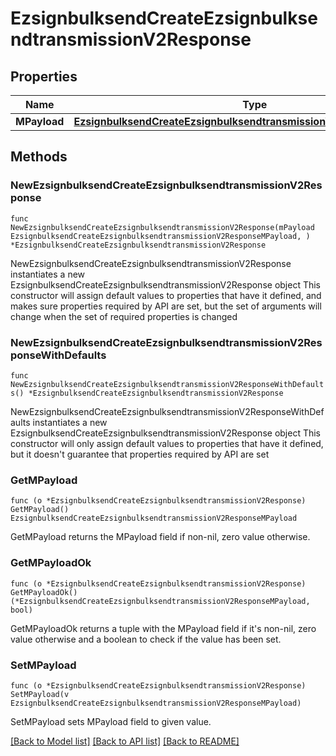 # EzsignbulksendCreateEzsignbulksendtransmissionV2Response

## Properties

Name | Type | Description | Notes
------------ | ------------- | ------------- | -------------
**MPayload** | [**EzsignbulksendCreateEzsignbulksendtransmissionV2ResponseMPayload**](EzsignbulksendCreateEzsignbulksendtransmissionV2ResponseMPayload.md) |  | 

## Methods

### NewEzsignbulksendCreateEzsignbulksendtransmissionV2Response

`func NewEzsignbulksendCreateEzsignbulksendtransmissionV2Response(mPayload EzsignbulksendCreateEzsignbulksendtransmissionV2ResponseMPayload, ) *EzsignbulksendCreateEzsignbulksendtransmissionV2Response`

NewEzsignbulksendCreateEzsignbulksendtransmissionV2Response instantiates a new EzsignbulksendCreateEzsignbulksendtransmissionV2Response object
This constructor will assign default values to properties that have it defined,
and makes sure properties required by API are set, but the set of arguments
will change when the set of required properties is changed

### NewEzsignbulksendCreateEzsignbulksendtransmissionV2ResponseWithDefaults

`func NewEzsignbulksendCreateEzsignbulksendtransmissionV2ResponseWithDefaults() *EzsignbulksendCreateEzsignbulksendtransmissionV2Response`

NewEzsignbulksendCreateEzsignbulksendtransmissionV2ResponseWithDefaults instantiates a new EzsignbulksendCreateEzsignbulksendtransmissionV2Response object
This constructor will only assign default values to properties that have it defined,
but it doesn't guarantee that properties required by API are set

### GetMPayload

`func (o *EzsignbulksendCreateEzsignbulksendtransmissionV2Response) GetMPayload() EzsignbulksendCreateEzsignbulksendtransmissionV2ResponseMPayload`

GetMPayload returns the MPayload field if non-nil, zero value otherwise.

### GetMPayloadOk

`func (o *EzsignbulksendCreateEzsignbulksendtransmissionV2Response) GetMPayloadOk() (*EzsignbulksendCreateEzsignbulksendtransmissionV2ResponseMPayload, bool)`

GetMPayloadOk returns a tuple with the MPayload field if it's non-nil, zero value otherwise
and a boolean to check if the value has been set.

### SetMPayload

`func (o *EzsignbulksendCreateEzsignbulksendtransmissionV2Response) SetMPayload(v EzsignbulksendCreateEzsignbulksendtransmissionV2ResponseMPayload)`

SetMPayload sets MPayload field to given value.



[[Back to Model list]](../README.md#documentation-for-models) [[Back to API list]](../README.md#documentation-for-api-endpoints) [[Back to README]](../README.md)


